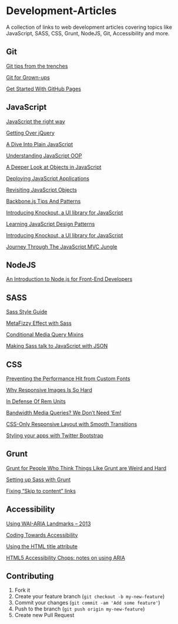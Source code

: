 Development-Articles
====================

A collection of links to web development articles covering topics like JavaScript, SASS, CSS, Grunt, NodeJS, Git, Accessibility and more.

Git
----------

[Git tips from the trenches](https://ochronus.com/git-tips-from-the-trenches/)

[Git for Grown-ups](http://24ways.org/2013/git-for-grownups/)

[Get Started With GitHub Pages](http://24ways.org/2013/get-started-with-github-pages/)

JavaScript
----------

[JavaScript the right way](http://jstherightway.org/)

[Getting Over jQuery](http://blog.ponyfoo.com/2013/07/09/getting-over-jquery)

[A Dive Into Plain JavaScript](http://blog.adtile.me/2014/01/16/a-dive-into-plain-javascript/)

[Understanding JavaScript OOP](http://robotlolita.github.io/2011/10/09/understanding-javascript-oop.html)

[A Deeper Look at Objects in JavaScript](http://www.kirupa.com/html5/a_deeper_look_at_objects_in_javascript.htm)

[Deploying JavaScript Applications](https://alexsexton.com/blog/2013/03/deploying-javascript-applications/)

[Revisiting JavaScript Objects](http://www.laktek.com/2012/12/29/revisiting-javascript-objects/)

[Backbone.js Tips And Patterns](http://coding.smashingmagazine.com/2013/08/09/backbone-js-tips-patterns/)

[Introducing Knockout, a UI library for JavaScript](http://blog.stevensanderson.com/2010/07/05/introducing-knockout-a-ui-library-for-javascript/)

[Learning JavaScript Design Patterns](http://addyosmani.com/resources/essentialjsdesignpatterns/book/#factorypatternjavascript)

[Introducing Knockout, a UI library for JavaScript](http://blog.stevensanderson.com/2010/07/05/introducing-knockout-a-ui-library-for-javascript/)

[Journey Through The JavaScript MVC Jungle](http://coding.smashingmagazine.com/2012/07/27/journey-through-the-javascript-mvc-jungle/)


NodeJS
----------

[An Introduction to Node.js for Front-End Developers](http://speckyboy.com/2013/11/13/node-js-for-front-end-developers/)


SASS
----------

[Sass Style Guide](http://css-tricks.com/sass-style-guide/)

[MetaFizzy Effect with Sass](http://css-tricks.com/metafizzy-effect-with-sass/)

[Conditional Media Query Mixins](http://css-tricks.com/conditional-media-query-mixins/)

[Making Sass talk to JavaScript with JSON](http://css-tricks.com/making-sass-talk-to-javascript-with-json/)


CSS
----------

[Preventing the Performance Hit from Custom Fonts](http://css-tricks.com/preventing-the-performance-hit-from-custom-fonts/)

[Why Responsive Images Is So Hard](https://www.readability.com/articles/paaucghp)

[In Defense Of Rem Units](http://techtime.getharvest.com/blog/in-defense-of-rem-units)

[Bandwidth Media Queries? We Don’t Need ’Em!](http://mobile.smashingmagazine.com/2013/01/09/bandwidth-media-queries-we-dont-need-em/)

[CSS-Only Responsive Layout with Smooth Transitions](http://tympanus.net/codrops/2012/06/12/css-only-responsive-layout-with-smooth-transitions/)

[Styling your apps with Twitter Bootstrap](http://www.adobe.com/devnet/html5/articles/twitter-bootstrap.html)


Grunt
----------

[Grunt for People Who Think Things Like Grunt are Weird and Hard](http://24ways.org/2013/grunt-is-not-weird-and-hard/)

[Setting up Sass with Grunt](http://culttt.com/2013/11/18/setting-sass-grunt/)

[Fixing “Skip to content” links](http://www.nczonline.net/blog/2013/01/15/fixing-skip-to-content-links/)


Accessibility
----------

[Using WAI-ARIA Landmarks – 2013](http://blog.paciellogroup.com/2013/02/using-wai-aria-landmarks-2013/)

[Coding Towards Accessibility](http://24ways.org/2013/coding-towards-accessibility/)

[Using the HTML title attribute](http://blog.paciellogroup.com/2013/01/using-the-html-title-attribute-updated/)

[HTML5 Accessibility Chops: notes on using ARIA](http://blog.paciellogroup.com/2012/06/html5-accessibility-chops-using-aria-notes/)


## Contributing

1. Fork it
2. Create your feature branch (`git checkout -b my-new-feature`)
3. Commit your changes (`git commit -am 'Add some feature'`)
4. Push to the branch (`git push origin my-new-feature`)
5. Create new Pull Request
